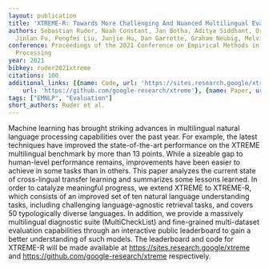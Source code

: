 ```yaml
---
layout: publication
title: 'XTREME-R: Towards More Challenging And Nuanced Multilingual Evaluation'
authors: Sebastian Ruder, Noah Constant, Jan Botha, Aditya Siddhant, Orhan Firat,
  Jinlan Fu, Pengfei Liu, Junjie Hu, Dan Garrette, Graham Neubig, Melvin Johnson
conference: Proceedings of the 2021 Conference on Empirical Methods in Natural Language
  Processing
year: 2021
bibkey: ruder2021xtreme
citations: 100
additional_links: [{name: Code, url: 'https://sites.research.google/xtreme'}, {name: Code,
    url: 'https://github.com/google-research/xtreme'}, {name: Paper, url: 'https://arxiv.org/abs/2104.07412'}]
tags: ["EMNLP", "Evaluation"]
short_authors: Ruder et al.
---
```

Machine learning has brought striking advances in multilingual natural
language processing capabilities over the past year. For example, the latest
techniques have improved the state-of-the-art performance on the XTREME
multilingual benchmark by more than 13 points. While a sizeable gap to
human-level performance remains, improvements have been easier to achieve in
some tasks than in others. This paper analyzes the current state of
cross-lingual transfer learning and summarizes some lessons learned. In order
to catalyze meaningful progress, we extend XTREME to XTREME-R, which consists
of an improved set of ten natural language understanding tasks, including
challenging language-agnostic retrieval tasks, and covers 50 typologically
diverse languages. In addition, we provide a massively multilingual diagnostic
suite (MultiCheckList) and fine-grained multi-dataset evaluation capabilities
through an interactive public leaderboard to gain a better understanding of
such models. The leaderboard and code for XTREME-R will be made available at
https://sites.research.google/xtreme and
https://github.com/google-research/xtreme respectively.
